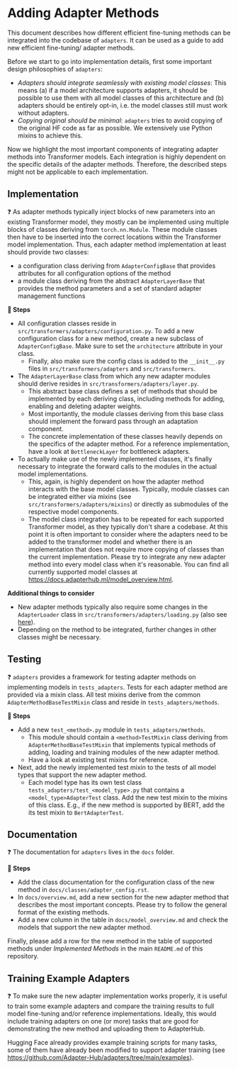 # Adding Adapter Methods

This document describes how different efficient fine-tuning methods can be integrated into the codebase of `adapters`.
It can be used as a guide to add new efficient fine-tuning/ adapter methods.

Before we start to go into implementation details, first some important design philosophies of `adapters`:

- _Adapters should integrate seamlessly with existing model classes_: This means (a) if a model architecture supports adapters, it should be possible to use them with all model classes of this architecture and (b) adapters should be entirely opt-in, i.e. the model classes still must work without adapters.
- _Copying original should be minimal_: `adapters` tries to avoid copying of the original HF code as far as possible. We extensively use Python mixins to achieve this.

Now we highlight the most important components of integrating adapter methods into Transformer models.
Each integration is highly dependent on the specific details of the adapter methods.
Therefore, the described steps might not be applicable to each implementation.

## Implementation

❓ As adapter methods typically inject blocks of new parameters into an existing Transformer model, they mostly can be implemented using multiple blocks of classes deriving from `torch.nn.Module`.
These module classes then have to be inserted into the correct locations within the Transformer model implementation.
Thus, each adapter method implementation at least should provide two classes:

- a configuration class deriving from `AdapterConfigBase` that provides attributes for all configuration options of the method
- a module class deriving from the abstract `AdapterLayerBase` that provides the method parameters and a set of standard adapter management functions

**📝 Steps**

- All configuration classes reside in `src/transformers/adapters/configuration.py`.
    To add a new configuration class for a new method, create a new subclass of `AdapterConfigBase`.
    Make sure to set the `architecture` attribute in your class.
    - Finally, also make sure the config class is added to the `__init__.py` files in `src/transformers/adapters` and `src/transformers`.
- The `AdapterLayerBase` class from which any new adapter modules should derive resides in `src/transformers/adapters/layer.py`.
    - This abstract base class defines a set of methods that should be implemented by each deriving class,
    including methods for adding, enabling and deleting adapter weights.
    - Most importantly, the module classes deriving from this base class should implement the forward pass through an adaptation component.
    - The concrete implementation of these classes heavily depends on the specifics of the adapter method.
    For a reference implementation, have a look at `BottleneckLayer` for bottleneck adapters.
- To actually make use of the newly implemented classes, it's finally necessary to integrate the forward calls to the modules in the actual model implementations.
    - This, again, is highly dependent on how the adapter method interacts with the base model classes. Typically, module classes can be integrated either via mixins (see `src/transformers/adapters/mixins`) or directly as submodules of the respective model components.
    - The model class integration has to be repeated for each supported Transformer model, as they typically don't share a codebase. At this point it is often important to consider where the adapters need to be added to the transformer model and whether there is an implementation that does not require more copying of classes than the current implementation.
    Please try to integrate any new adapter method into every model class when it's reasonable.
    You can find all currently supported model classes at https://docs.adapterhub.ml/model_overview.html.

**Additional things to consider**

- New adapter methods typically also require some changes in the `AdapterLoader` class in `src/transformers/adapters/loading.py` (also see [here](https://docs.adapterhub.ml/extending.html#loading-custom-module-weights)).
- Depending on the method to be integrated, further changes in other classes might be necessary.

## Testing

❓ `adapters` provides a framework for testing adapter methods on implementing models in `tests_adapters`.
Tests for each adapter method are provided via a mixin class.
All test mixins derive from the common `AdapterMethodBaseTestMixin` class and reside in `tests_adapters/methods`.

**📝 Steps**

- Add a new `test_<method>.py` module in `tests_adapters/methods`.
    - This module should contain a `<method>TestMixin` class deriving from `AdapterMethodBaseTestMixin` that implements typical methods of adding, loading and training modules of the new adapter method.
    - Have a look at existing test mixins for reference.
- Next, add the newly implemented test mixin to the tests of all model types that support the new adapter method.
    - Each model type has its own test class `tests_adapters/test_<model_type>.py` that contains a `<model_type>AdapterTest` class.
    Add the new test mixin to the mixins of this class.
    E.g., if the new method is supported by BERT, add the its test mixin to `BertAdapterTest`.

## Documentation

❓ The documentation for `adapters` lives in the `docs` folder.

**📝 Steps**

- Add the class documentation for the configuration class of the new method in `docs/classes/adapter_config.rst`.
- In `docs/overview.md`, add a new section for the new adapter method that describes the most important concepts. Please try to follow the general format of the existing methods.
- Add a new column in the table in `docs/model_overview.md` and check the models that support the new adapter method.

Finally, please add a row for the new method in the table of supported methods under _Implemented Methods_ in the main `README.md` of this repository.

## Training Example Adapters

❓ To make sure the new adapter implementation works properly, it is useful to train some example adapters and compare the training results to full model fine-tuning and/or reference implementations.
Ideally, this would include training adapters on one (or more) tasks that are good for demonstrating the new method and uploading them to AdapterHub.

Hugging Face already provides example training scripts for many tasks, some of them have already been modified to support adapter training (see https://github.com/Adapter-Hub/adapters/tree/main/examples).
